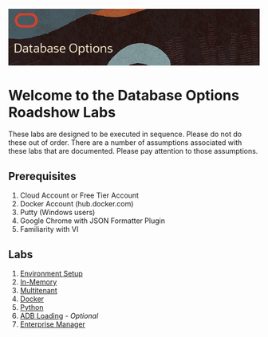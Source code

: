 ![](img/db-options-title.png)  

# Welcome to the Database Options Roadshow Labs

These labs are designed to be executed in sequence.  Please do not do these out of order.  There are a number of assumptions associated with these labs that are documented.  Please pay attention to those assumptions.

## Prerequisites
1.  Cloud Account or Free Tier Account
2.  Docker Account (hub.docker.com)
3.  Putty (Windows users)
4.  Google Chrome with JSON Formatter Plugin
5.  Familiarity with VI


## Labs 
1. [Environment Setup](environment-setup-c4u03.md)
2. [In-Memory](in-memory.md)
3. [Multitenant](multitenant.md)
5. [Docker](docker.md)
4. [Python](python.md)
6. [ADB Loading](../../autonomous-database/ziplabs/2019/adw-loading) - *Optional*
7. [Enterprise Manager](/learning-library/enterprise-manageability-library)




